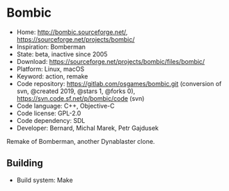 # Bombic

- Home: http://bombic.sourceforge.net/, https://sourceforge.net/projects/bombic/
- Inspiration: Bomberman
- State: beta, inactive since 2005
- Download: https://sourceforge.net/projects/bombic/files/bombic/
- Platform: Linux, macOS
- Keyword: action, remake
- Code repository: https://gitlab.com/osgames/bombic.git (conversion of svn, @created 2019, @stars 1, @forks 0), https://svn.code.sf.net/p/bombic/code (svn)
- Code language: C++, Objective-C
- Code license: GPL-2.0
- Code dependency: SDL
- Developer: Bernard, Michal Marek, Petr Gajdusek

Remake of Bomberman, another Dynablaster clone.

## Building

- Build system: Make

